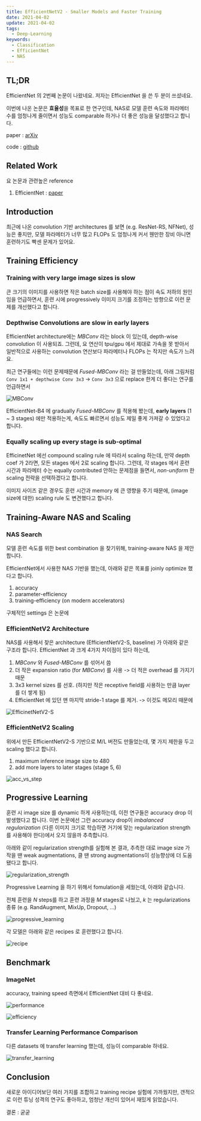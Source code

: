 ```yaml
---
title: EfficientNetV2 - Smaller Models and Faster Training
date: 2021-04-02
update: 2021-04-02
tags:
  - Deep-Learning
keywords:
  - Classification
  - EfficientNet
  - NAS
---
```


## TL;DR

EfficientNet 의 2번째 논문이 나왔네요. 저자는 EfficientNet 을 쓴 두 분이 쓰셨네요.

이번에 나온 논문은 **효율성**을 목표로 한 연구인데, NAS로 모델 훈련 속도와 파라메터 수를 엄청나게 줄이면서 성능도 comparable 하거나 더 좋은 성능을 달성했다고 합니다.

paper : [arXiv](https://arxiv.org/pdf/2104.00298.pdf)

code : [github](https://github.com/google/automl/tree/master/efficientnetv2)

## Related Work

요 논문과 관련높은 reference

1. EfficientNet : [paper](https://arxiv.org/pdf/1905.11946.pdf)

## Introduction

최근에 나온 convolution 기반 architectures 를 보면 (e.g. ResNet-RS, NFNet), 
성능은 좋지만, 모델 파라메터가 너무 많고 FLOPs 도 엄청나게 커서 웬만한 장비 아니면 훈련하기도 빡센 문제가 있어요.

## Training Efficiency

### Training with very large image sizes is slow

큰 크기의 이미지를 사용하면 작은 batch size를 사용해야 하는 점이 속도 저하의 원인임을 언급하면서,
훈련 시에 progressively 이미지 크기를 조정하는 방향으로 이런 문제를 개선했다고 합니다. 

### Depthwise Convolutions are slow in early layers

EfficientNet architecture에는 *MBConv* 라는 block 이 있는데, depth-wise convolution 이 사용되죠.
그런데, 요 연산이 tpu/gpu 에서 제대로 가속을 못 받아서 일반적으로 사용하는 convolution 연산보다 파라메터나 FLOPs 는 작지만 속도가 느려요.

최근 연구들에는 이런 문제때문에 *Fused-MBConv* 라는 걸 만들었는데, 
아래 그림처럼 `Conv 1x1 + depthwise Conv 3x3` -> `Conv 3x3` 으로 replace 한게 더 좋다는 연구를 언급하면서

![MBConv](mbconv.png)

EfficientNet-B4 에 gradually *Fused-MBConv* 를 적용해 봤는데, **early layers** (1 ~ 3 stages) 에만 적용하는게,
속도도 빠르면서 성능도 제일 좋게 가져갈 수 있었다고 합니다.

### Equally scaling up every stage is sub-optimal

EfficinetNet 에선 compound scaling rule 에 따라서 scaling 하는데, 만약 depth coef 가 2라면, 모든 stages 에서 2로 scaling 합니다.
그런데, 각 stages 에서 훈련 시간과 파라메터 수는 equally contributed 안하는 문제점을 들면서, *non-uniform* 한 scaling 전략을 선택하겠다고 합니다.

이미지 사이즈 같은 경우도 훈련 시간과 memory 에 큰 영향을 주기 때문에, (image size에 대한) scaling rule 도 변견했다고 합니다.

## Training-Aware NAS and Scaling

### NAS Search

모델 훈련 속도를 위한 best combination 을 찾기위해, training-aware NAS 을 제안합니다.

EfficientNet에서 사용한 NAS 기반을 했는데, 아래와 같은 목표를 joinly optimize 했다고 합니다.

1. accuracy
2. parameter-efficiency
3. training-efficiency (on modern accelerators)

구체적인 settings 은 논문에

### EfficientNetV2 Architecture

NAS를 사용해서 찾은 architecture (EfficientNetV2-S, baseline) 가 아래와 같은 구조라 합니다. EfficientNet 과 크게 4가지 차이점이 있다 하는데,

1. *MBConv* 와 *Fused-MBConv* 를 섞어서 씀
2. 더 작은 expansion ratio (for *MBConv*) 를 사용 -> 더 적은 overhead 를 가지기 때문
3. 3x3 kernel sizes 를 선호. (하지만 작은 receptive field를 사용하는 만큼 layer를 더 쌓게 됨)
4. EfficientNet 에 있던 맨 마지막 stride-1 stage 를 제거. -> 이것도 메모리 때문에

![EfficinetNetV2-S](efficientnetv2-s.png)

### EfficientNetV2 Scaling

위에서 만든 EfficientNetV2-S 기반으로 M/L 버전도 만들었는데, 몇 가지 제한을 두고 scaling 했다고 합니다.

1. maximum inference image size to 480
2. add more layers to later stages (stage 5, 6)

![acc_vs_step](accuracy_vs_training_step.png)

## Progressive Learning

훈련 시 image size 를 dynamic 하게 사용하는데, 이전 연구들은 accuracy drop 이 발생했다고 합니다.
이번 논문에선 그런 accuracy drop이 *imbalanced regularization* (다른 이미지 크기로 학습하면 거기에 맞는 regularization strength를 사용해야 한다)에서 오지 않을까 추측합니다.

아래와 같이 regularization strength를 실험해 본 결과, 추측한 대로 image size 가 작을 땐 weak augmentations, 클 땐 strong augmentations이 성능향상에 더 도움됐다고 합니다.

![regularization_strength](regularization_strength.png)

Progressive Learning 을 하기 위해서 fomulation을 세웠는데, 아래와 같습니다.

전체 훈련을 $N$ steps를 하고 훈련 과정을 $M$ stages로 나눴고, $k$ 는 regularizations 종류 (e.g. RandAugment, MixUp, Dropout, ...)

![progressive_learning](progressive_learning.png)

각 모델은 아래와 같은 recipes 로 훈련했다고 합니다.

![recipe](progressive_learning_recipes.png)

## Benchmark

### ImageNet

accuracy, training speed 측면에서 EfficientNet 대비 다 좋네요.

![performance](performance.png)

![efficiency](efficiency.png)

### Transfer Learning Performance Comparison

다른 datasets 에 transfer learning 했는데, 성능이 comparable 하네요.

![transfer_learning](transfer_learning.png)

## Conclusion

새로운 아이디어보단 여러 가지를 조합하고 training recipe 실험에 가까웠지만, 갠적으로 이런 튜닝 성격의 연구도 좋아하고, 엄청난 개선이 있어서 재밌게 읽었습니다.

결론 : 굳굳
